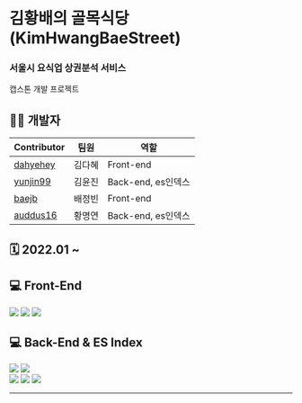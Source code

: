 # 김황배의 골목식당(KimHwangBaeStreet)
### 서울시 요식업 상권분석 서비스
캡스톤 개발 프로젝트


## 👩‍💻 개발자

| Contributor                             | 팀원   | 역할          
|----------------------------------------| ------ | -----------------
| [dahyehey](https://github.com/dahyehey)| 김다혜 | Front-end         
| [yunjin99](https://github.com/yunjin99) | 김윤진 | Back-end, es인덱스 
| [baejb](https://github.com/baejb)| 배정빈 | Front-end         
| [auddus16](https://github.com/auddus16)| 황명연 | Back-end, es인덱스 

## 🗓️ 2022.01 ~ 

## 💻 Front-End
<img src="https://img.shields.io/badge/HTML5-E34F26?style=flat&logo=HTML5&logoColor=white"/> <img src="https://img.shields.io/badge/CSS-1572B6?style=flat&logo=CSS3&logoColor=white"/> <img src="https://img.shields.io/badge/JavaScript-F7DF1E?style=flat&logo=JavaScript&logoColor=white"/>
## 💻 Back-End & ES Index 
<img src="https://img.shields.io/badge/Python-3776AB?style=flat&logo=Python&logoColor=white"/> <img src="https://img.shields.io/badge/Django-092E20?style=flat&logo=Django&logoColor=white"/> <br>
<img src="https://img.shields.io/badge/Elastic-005571?style=flat&logo=Elastic&logoColor=white"/> <img src="https://img.shields.io/badge/Elastic%20Cloud-005571?style=flat&logo=Elastic%20Cloud&logoColor=white"/> <img src="https://img.shields.io/badge/Elasticsearch-005571?style=flat&logo=Elasticsearch&logoColor=white"/>

---

